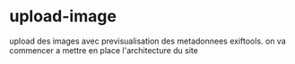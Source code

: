 # upload-image
upload des images avec previsualisation des metadonnees exiftools.
on va commencer a mettre en place l'architecture du site
